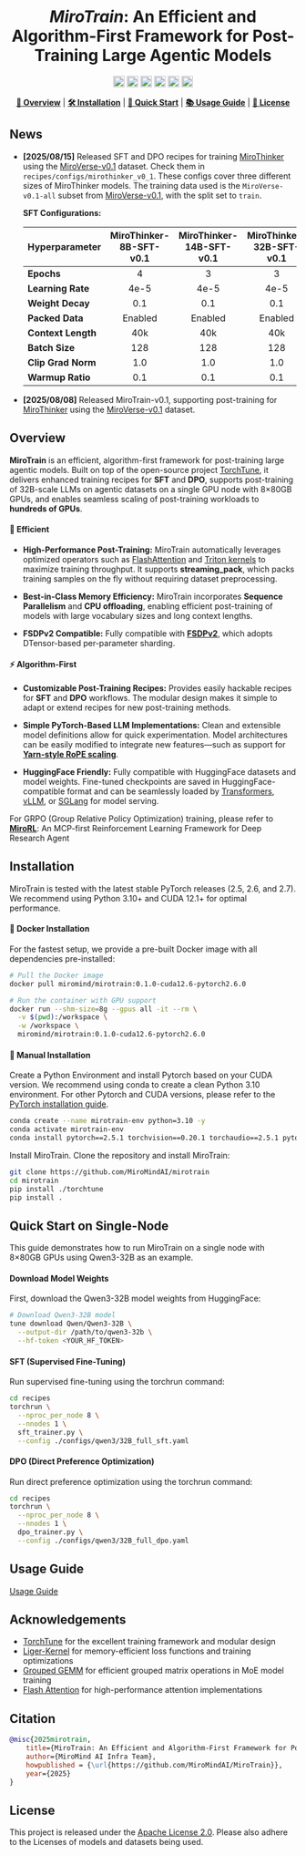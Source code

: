 <h1 align="center">
<em>MiroTrain</em>: An Efficient and Algorithm-First Framework for Post-Training Large Agentic Models
</h1>

<p align="center">
<a href="https://huggingface.co/miromind-ai"><img src="https://img.shields.io/badge/-gery?style=social&label=%F0%9F%A4%97%20Huggingface" alt="HuggingFace" style="height: 20px;"></a>
<a href="https://x.com/miromind_ai"><img src="https://img.shields.io/badge/-grey?style=social&logo=x&label=MiroMindAI" alt="X" style="height: 20px;"></a>
<a href="https://www.xiaohongshu.com/user/profile/663098830000000003033edc"><img src="https://img.shields.io/badge/-grey?style=social&logo=red&label=RedNote" alt="小红书" style="height: 20px;"></a>
<a href="https://discord.gg/GPqEnkzQZd"><img src="https://img.shields.io/badge/-grey?style=social&logo=discord&label=Discord" alt="Discord" style="height: 20px;"></a>
<a href="https://github.com/user-attachments/assets/214ab129-a880-4882-8ae3-2702c0ed850b"><img src="https://img.shields.io/badge/-grey?style=social&logo=wechat&label=WeChat" alt="WeChat" style="height: 20px;"></a>
<a href="https://miromind.ai"><img src="https://img.shields.io/badge/-grey?style=social&logo=google-chrome&label=miromind.ai" alt="miromind.ai" style="height: 20px;"></a>
</p>

<p align="center">
<a href="#overview"><b>📖 Overview</b></a> | <a href="#installation"><b>🛠️ Installation</b></a> | <a href="#quick-start-on-single-node"><b>🚀 Quick Start</b></a> | <a href="docs/usage.md"><b>📚 Usage Guide</b></a> | <a href="#license"><b>📄 License</b></a>
</p>


## News

- **[2025/08/15]** Released SFT and DPO recipes for training [MiroThinker](https://github.com/MiroMindAI/MiroThinker) using the [MiroVerse-v0.1](https://huggingface.co/datasets/miromind-ai/MiroVerse-v0.1) dataset. Check them in `recipes/configs/mirothinker_v0_1`. These configs cover three different sizes of MiroThinker models. The training data used is the `MiroVerse-v0.1-all` subset from [MiroVerse-v0.1](https://huggingface.co/datasets/miromind-ai/MiroVerse-v0.1), with the split set to `train`.

  **SFT Configurations:**

  | Hyperparameter | MiroThinker-8B-SFT-v0.1 | MiroThinker-14B-SFT-v0.1 | MiroThinker-32B-SFT-v0.1 |
  |:---------------|:------------------------:|:-------------------------:|:-------------------------:|
  | **Epochs**     | 4                        | 3                         | 3                         |
  | **Learning Rate** | 4e-5                  | 4e-5                      | 4e-5                      |
  | **Weight Decay** | 0.1                    | 0.1                       | 0.1                       |
  | **Packed Data** | Enabled             | Enabled                | Enabled                |
  | **Context Length** | 40k                   | 40k                       | 40k                       |
  | **Batch Size** | 128                     | 128                       | 128                       |
  | **Clip Grad Norm** | 1.0                  | 1.0                       | 1.0                       |
  | **Warmup Ratio** | 0.1                   | 0.1                       | 0.1                       |

- **[2025/08/08]** Released MiroTrain-v0.1, supporting post-training for [MiroThinker](https://github.com/MiroMindAI/MiroThinker) using the [MiroVerse-v0.1](https://huggingface.co/datasets/miromind-ai/MiroVerse-v0.1) dataset.

## Overview 

**MiroTrain** is an efficient, algorithm-first framework for post-training large agentic models. Built on top of the open-source project [TorchTune](https://github.com/pytorch/torchtune), it delivers enhanced training recipes for **SFT** and **DPO**, supports post-training  of 32B-scale LLMs on agentic datasets on a single GPU node with 8×80GB GPUs, and enables seamless scaling of post-training workloads to **hundreds of GPUs**.



#### 🚀 Efficient

- **High-Performance Post-Training:** MiroTrain automatically leverages optimized operators such as [FlashAttention](https://github.com/Dao-AILab/flash-attention) and [Triton kernels](https://github.com/triton-lang/triton) to maximize training throughput.  It supports **streaming_pack**, which packs training samples on the fly without requiring dataset preprocessing.  

- **Best-in-Class Memory Efficiency:**  MiroTrain incorporates **Sequence Parallelism** and **CPU offloading**, enabling efficient post-training of models with large vocabulary sizes and long context lengths.

- **FSDPv2 Compatible:**  Fully compatible with [**FSDPv2**](https://pytorch.org/docs/stable/distributed.fsdp.fully_shard.html), which adopts DTensor-based per-parameter sharding. 

#### ⚡ Algorithm-First

- **Customizable Post-Training Recipes:**  Provides easily hackable recipes for **SFT** and **DPO** workflows. The modular design makes it simple to adapt or extend recipes for new post-training methods.

- **Simple PyTorch-Based LLM Implementations:**  Clean and extensible model definitions allow for quick experimentation. Model architectures can be easily modified to integrate new features—such as support for **[Yarn-style RoPE scaling](https://arxiv.org/pdf/2309.00071)**.

- **HuggingFace Friendly:**  Fully compatible with HuggingFace datasets and model weights.  Fine-tuned checkpoints are saved in HuggingFace-compatible format and can be seamlessly loaded by [Transformers](https://github.com/huggingface/transformers), [vLLM](https://github.com/vllm-project/vllm), or [SGLang](https://github.com/sgl-project/sglang) for model serving.


For GRPO (Group Relative Policy Optimization) training, please refer to **[MiroRL](https://github.com/MiroMindAsia/mirorl)**: An MCP-first Reinforcement Learning Framework for Deep Research Agent


## Installation

MiroTrain is tested with the latest stable PyTorch releases (2.5, 2.6, and 2.7). We recommend using Python 3.10+ and CUDA 12.1+ for optimal performance.

#### 🐳 Docker Installation

For the fastest setup, we provide a pre-built Docker image with all dependencies pre-installed:

```bash
# Pull the Docker image
docker pull miromind/mirotrain:0.1.0-cuda12.6-pytorch2.6.0

# Run the container with GPU support
docker run --shm-size=8g --gpus all -it --rm \
  -v $(pwd):/workspace \
  -w /workspace \
  miromind/mirotrain:0.1.0-cuda12.6-pytorch2.6.0
```

#### 🔧 Manual Installation

Create a Python Environment and install Pytorch based on your CUDA version. We recommend using conda to create a clean Python 3.10 environment. For other Pytorch and CUDA versions, please refer to the [PyTorch installation guide](https://pytorch.org/get-started/locally/).


```bash
conda create --name mirotrain-env python=3.10 -y
conda activate mirotrain-env
conda install pytorch==2.5.1 torchvision==0.20.1 torchaudio==2.5.1 pytorch-cuda=12.1 -c pytorch -c nvidia
```

Install MiroTrain. Clone the repository and install MiroTrain:

```bash
git clone https://github.com/MiroMindAI/mirotrain
cd mirotrain
pip install ./torchtune
pip install .
```

## Quick Start on Single-Node

This guide demonstrates how to run MiroTrain on a single node with 8×80GB GPUs using Qwen3-32B as an example.

#### Download Model Weights

First, download the Qwen3-32B model weights from HuggingFace:

```bash
# Download Qwen3-32B model
tune download Qwen/Qwen3-32B \
  --output-dir /path/to/qwen3-32b \
  --hf-token <YOUR_HF_TOKEN>
```

#### SFT (Supervised Fine-Tuning)

Run supervised fine-tuning using the torchrun command:

```bash
cd recipes
torchrun \
  --nproc_per_node 8 \
  --nnodes 1 \
  sft_trainer.py \
  --config ./configs/qwen3/32B_full_sft.yaml
```

#### DPO (Direct Preference Optimization)

Run direct preference optimization using the torchrun command:

```bash
cd recipes
torchrun \
  --nproc_per_node 8 \
  --nnodes 1 \
  dpo_trainer.py \
  --config ./configs/qwen3/32B_full_dpo.yaml
```

## Usage Guide

[Usage Guide](docs/usage.md)


## Acknowledgements

- [TorchTune](https://github.com/pytorch/torchtune) for the excellent training framework and modular design
- [Liger-Kernel](https://github.com/fanshiqing/liger-kernel) for memory-efficient loss functions and training optimizations
- [Grouped GEMM](https://github.com/fanshiqing/grouped_gemm) for efficient grouped matrix operations in MoE model training
- [Flash Attention](https://github.com/Dao-AILab/flash-attention) for high-performance attention implementations

## Citation

```bibtex
@misc{2025mirotrain,
    title={MiroTrain: An Efficient and Algorithm-First Framework for Post-Training Large Agentic Models},
    author={MiroMind AI Infra Team},
    howpublished = {\url{https://github.com/MiroMindAI/MiroTrain}},
    year={2025}
}
```

## License
This project is released under the [Apache License 2.0](LICENSE). Please also adhere to the Licenses of models and datasets being used.
